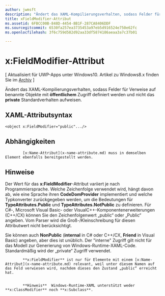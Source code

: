 ```yaml
---
author: jwmsft
description: "Ändert das XAML-Kompilierungsverhalten, sodass Felder für Verweise auf benannte Objekte mit öffentlichem Zugriff definiert werden und nicht das private Standardverhalten aufweisen."
title: xFieldModifier-Attribut
ms.assetid: 6FBCC00B-848D-4454-8B1F-287CA8406DDF
ms.sourcegitcommit: 6530fa257ea3735453a97eb5d916524e750e62fc
ms.openlocfilehash: 3f6c759d582d92aa33df5874186aeaa3a7c37b01

---
```


# x:FieldModifier-Attribut

\[ Aktualisiert für UWP-Apps unter Windows10. Artikel zu Windows8.x finden Sie im [Archiv](http://go.microsoft.com/fwlink/p/?linkid=619132) \]

Ändert das XAML-Kompilierungsverhalten, sodass Felder für Verweise auf benannte Objekte mit **öffentlichem** Zugriff definiert werden und nicht das **private** Standardverhalten aufweisen.

## XAML-Attributsyntax

``` syntax
<object x:FieldModifier="public".../>
```

## Abhängigkeiten


            [x:Name-Attribut](x-name-attribute.md) muss in demselben Element ebenfalls bereitgestellt werden.

## Hinweise

Der Wert für das **x:FieldModifier**-Attribut variiert je nach Programmiersprache. Welche Zeichenfolge verwendet wird, hängt davon ab, wie eine Sprache ihren **CodeDomProvider** implementiert und welche Typkonverter zurückgegeben werden, um die Bedeutungen für **TypeAttributes.Public** und **TypeAttributes.NotPublic** zu definieren. Für C#-, Microsoft Visual Basic- oder VisualC++-Komponentenerweiterungen (C++/CX) können Sie den Zeichenfolgenwert „public“ oder „Public“ angeben. Vom Parser wird die Groß-/Kleinschreibung für diesen Attributwert nicht berücksichtigt.

Sie können auch **NonPublic** (**internal** in C# oder C++/CX, **Friend** in Visual Basic) angeben, aber dies ist unüblich. Der "interne" Zugriff gilt nicht für das Modell zur Generierung von Windows-Runtime-XAML-Code. Standardmäßig wird der „private“ Zugriff verwendet.


            **x:FieldModifier** ist nur für Elemente mit einem [x:Name-Attribut](x-name-attribute.md) relevant, weil unter diesem Namen auf das Feld verwiesen wird, nachdem dieses den Zustand „public“ erreicht hat.


            **Hinweis**  Windows-Runtime-XAML unterstützt weder **x:ClassModifier** noch **x:Subclass**.




<!--HONumber=Jun16_HO4-->


